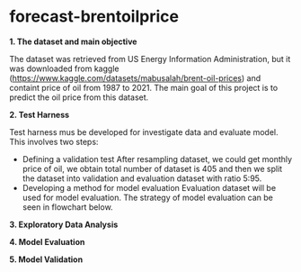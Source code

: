 # forecast-brentoilprice
**1. The dataset and main objective**

The dataset was retrieved from US Energy Information Administration, but it was downloaded from kaggle (https://www.kaggle.com/datasets/mabusalah/brent-oil-prices) and containt price of oil from 1987 to 2021. The main goal of this project is to predict the oil price from this dataset.

**2. Test Harness**

Test harness mus be developed for investigate data and evaluate model. This involves two steps:
- Defining a validation test
After resampling dataset, we could get monthly price of oil, we obtain total number of dataset is 405 and then we split the dataset into validation and evaluation dataset with ratio 5:95.
- Developing a method for model evaluation
Evaluation dataset will be used for model evaluation. The strategy of model evaluation can be seen in flowchart below.

**3. Exploratory Data Analysis**

**4. Model Evaluation**

**5. Model Validation**
